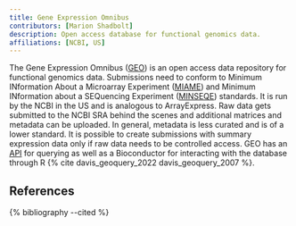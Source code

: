 ```yaml
---
title: Gene Expression Omnibus
contributors: [Marion Shadbolt]
description: Open access database for functional genomics data.
affiliations: [NCBI, US]
---
```


The Gene Expression Omnibus ([GEO](https://www.ncbi.nlm.nih.gov/geo/)) is an open access data repository for functional genomics data. Submissions need to conform to Minimum INformation About a Microarray Experiment ([MIAME](https://doi.org/10.25504/FAIRsharing.32b10v)) and Minimum INformation about a SEQuencing Experiment ([MINSEQE](https://doi.org/10.25504/FAIRsharing.a55z32)) standards. It is run by the NCBI in the US and is analogous to ArrayExpress. Raw data gets submitted to the NCBI SRA behind the scenes and additional matrices and metadata can be uploaded. In general, metadata is less curated and is of a lower standard. It is possible to create submissions with summary expression data only if raw data needs to be controlled access. GEO has an [API](https://www.ncbi.nlm.nih.gov/geo/info/geo_paccess.html) for querying as well as a Bioconductor for interacting with the database through R {% cite davis_geoquery_2022 davis_geoquery_2007 %}.

## References

{% bibliography --cited %}